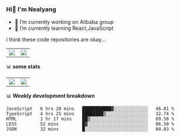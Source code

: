 ### Hi👋 I'm Nealyang

- 🔭 I’m currently working on Alibaba group
- 🌱 I’m currently learning React,JavaScript


I think these code repositories are okay...

<table>
  <tbody>
    <tr>
      <td>
        <a href="https://github.com/Nealyang/React-Express-Blog-Demo">
          <img align="center" src="https://github-readme-stats.vercel.app/api/pin/?username=Nealyang&repo=React-Express-Blog-Demo&theme=chartreuse-dark" />
        </a>
      </td>
       <td>
        <a href="https://github.com/Nealyang/PersonalBlog">
          <img align="center" src="https://github-readme-stats.vercel.app/api/pin/?username=Nealyang&repo=PersonalBlog&theme=chartreuse-dark" />
        </a>
      </td>
    </tr>
  </tbody>
</table>

📊 **some stats**


<table>
  <tbody>
    <tr>
      <td>
          <img align="center" src="https://github-readme-stats.vercel.app/api?username=Nealyang&theme=chartreuse-dark&show_icons=true" />
      </td>
       <td>
          <img align="center" src="https://github-readme-stats.vercel.app/api/top-langs/?username=Nealyang&theme=chartreuse-dark" />
      </td>
    </tr>
  </tbody>
</table>

📊 **Weekly development breakdown**

<!--START_SECTION:waka-->
```text
JavaScript   6 hrs 20 mins   ███████████▓░░░░░░░░░░░░░   46.81 % 
TypeScript   4 hrs 25 mins   ████████▒░░░░░░░░░░░░░░░░   32.74 % 
HTML         1 hr 17 mins    ██▒░░░░░░░░░░░░░░░░░░░░░░   09.58 % 
LESS         52 mins         █▓░░░░░░░░░░░░░░░░░░░░░░░   06.50 % 
JSON         32 mins         █░░░░░░░░░░░░░░░░░░░░░░░░   04.03 % 
```
<!--END_SECTION:waka-->
